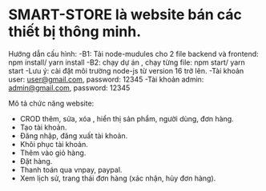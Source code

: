 
SMART-STORE là website bán các thiết bị thông minh.
==========================================================================================================================================================================================================================================
Hướng dẫn cấu hình:
-B1: Tải node-mudules cho 2 file backend và frontend: npm install/ yarn install
-B2: chạy dự án , chạy từng file: npm start/ yarn start
-Lưu ý: cài đặt môi trường node-js từ version 16 trở lên.
-Tài khoản user: user@gmail.com, password: 12345
-Tài khoản admin: admin@gmail.com, password: 12345

Mô tả chức năng website:
- CROD thêm, sửa, xóa , hiển thị sản phẩm, người dùng, đơn hàng.
- Tạo tài khoản.
- Đăng nhập, đăng xuất tài khoản.
- Khôi phục tài khoản.
- Thêm vào giỏ hàng.
- Đặt hàng.
- Thanh toán qua vnpay, paypal.
- Xem lịch sử, trang thái đơn hàng (xác nhận, hủy đơn hàng).
